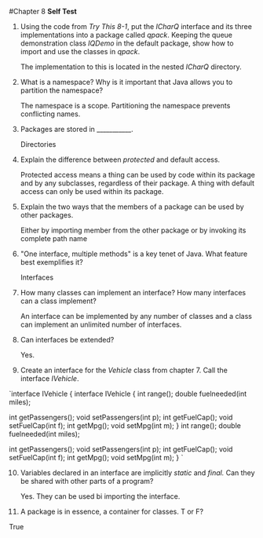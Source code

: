 #Chapter 8 **Self Test**

1. Using the code from *Try This 8-1*, put the *ICharQ* interface and its three
   implementations into a package called *qpack*. Keeping the queue
   demonstration class *IQDemo* in the default package, show how to import and use
   the classes in *qpack*.

   The implementation to this is located in the nested *ICharQ* directory.

2. What is a namespace? Why is it important that Java allows you to partition
   the namespace?

   The namespace is a scope. Partitioning the namespace prevents conflicting
   names.

3. Packages are stored in ___________.

   Directories

4. Explain the difference between *protected* and default access.

   Protected access means a thing can be used by code within its package and by
   any subclasses, regardless of their package. A thing with default access can
   only be used within its package.

5. Explain the two ways that the members of a package can be used by other
   packages.

   Either by importing member from the other package or by invoking its complete
   path name

6. "One interface, multiple methods" is a key tenet of Java. What feature best
   exemplifies it? 

   Interfaces

7. How many classes can implement an interface? How many interfaces can a class
   implement? 

   An interface can be implemented by any number of classes and a class can
   implement an unlimited number of interfaces.

8. Can interfaces be extended?

   Yes.

9. Create an interface for the *Vehicle* class from chapter 7. Call the
   interface *IVehicle*.

`interface IVehicle {
interface IVehicle {
  int range();
  double fuelneeded(int miles);

  int getPassengers();
  void setPassengers(int p);
  int getFuelCap();
  void setFuelCap(int f);
  int getMpg();
  void setMpg(int m);
}
  int range();
  double fuelneeded(int miles);

  int getPassengers();
  void setPassengers(int p);
  int getFuelCap();
  void setFuelCap(int f);
  int getMpg();
  void setMpg(int m);
} `

10. Variables declared in an interface are implicitly *static* and *final.* Can
    they be shared with other parts of a program? 

    Yes. They can be used bi importing the interface.

11. A package is in essence, a container for classes. T or F?

True
